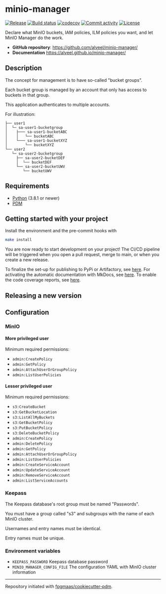 # minio-manager

[![Release](https://img.shields.io/github/v/release/alveel/minio-manager)](https://img.shields.io/github/v/release/alveel/minio-manager)
[![Build status](https://img.shields.io/github/actions/workflow/status/alveel/minio-manager/main.yml?branch=main)](https://github.com/alveel/minio-manager/actions/workflows/main.yml?query=branch%3Amain)
[![codecov](https://codecov.io/gh/alveel/minio-manager/branch/main/graph/badge.svg)](https://codecov.io/gh/alveel/minio-manager)
[![Commit activity](https://img.shields.io/github/commit-activity/m/alveel/minio-manager)](https://img.shields.io/github/commit-activity/m/alveel/minio-manager)
[![License](https://img.shields.io/github/license/alveel/minio-manager)](https://img.shields.io/github/license/alveel/minio-manager)

Declare what MinIO buckets, IAM policies, ILM policies you want, and let MinIO Manager do the work.

- **GitHub repository**: <https://github.com/alveel/minio-manager/>
- **Documentation** <https://alveel.github.io/minio-manager/>

## Description

The concept for management is to have so-called "bucket groups".

Each bucket group is managed by an account that only has access to buckets in that group.

This application authenticates to multiple accounts.

For illustration:

```
├── user1
│  └─ sa-user1-bucketgroup
│    ├─── sa-user1-bucketABC
│    │   └── bucketABC
│    └─── sa-user1-bucketXYZ
│        └── bucketXYZ
└── user2
   └─ sa-user2-bucketgroup
     ├── sa-user2-bucketDEF
     │  └── bucketDEF
     └── sa-user2-bucketUWV
        └── bucketUWV
```

## Requirements

- [Python](https://www.python.org/) (3.8.1 or newer)
- [PDM](https://pdm-project.org/)

## Getting started with your project

Install the environment and the pre-commit hooks with

```bash
make install
```

You are now ready to start development on your project! The CI/CD
pipeline will be triggered when you open a pull request, merge to main,
or when you create a new release.

To finalize the set-up for publishing to PyPi or Artifactory, see
[here](https://fpgmaas.github.io/cookiecutter-pdm/features/publishing/#set-up-for-pypi).
For activating the automatic documentation with MkDocs, see
[here](https://fpgmaas.github.io/cookiecutter-pdm/features/mkdocs/#enabling-the-documentation-on-github).
To enable the code coverage reports, see [here](https://fpgmaas.github.io/cookiecutter-pdm/features/codecov/).

## Releasing a new version

## Configuration

### MinIO



#### More privileged user

Minimum required permissions:

- `admin:CreatePolicy`
- `admin:GetPolicy`
- `admin:AttachUserOrGroupPolicy`
- `admin:ListUserPolicies`

#### Lesser privileged user

Minimum required permissions:

- `s3:CreateBucket`
- `s3:GetBucketLocation`
- `s3:ListAllMyBuckets`
- `s3:GetBucketPolicy`
- `s3:PutBucketPolicy`
- `s3:DeleteBucketPolicy`
- `admin:CreatePolicy`
- `admin:DeletePolicy`
- `admin:GetPolicy`
- `admin:AttachUserOrGroupPolicy`
- `admin:ListUserPolicies`
- `admin:CreateServiceAccount`
- `admin:UpdateServiceAccount`
- `admin:RemoveServiceAccount`
- `admin:ListServiceAccounts`

### Keepass

The Keepass database's root group must be named "Passwords".

You must have a group called "s3" and subgroups with the name of each MinIO cluster.

Usernames and entry names must be identical.

Entry names must be unique.

### Environment variables

- `KEEPASS_PASSWORD` Keepass database password
- `MINIO_MANAGER_CONFIG_FILE` The configuration YAML with MinIO cluster information


---

Repository initiated with [fpgmaas/cookiecutter-pdm](https://github.com/fpgmaas/cookiecutter-pdm).
